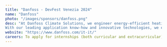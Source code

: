 ```yaml
---
title: "Danfoss - DevFest Venezia 2024"
name: "Danfoss"
photo: "/images/sponsors/danfoss.png"
desc: "At Danfoss Climate Solutions, we engineer energy-efficient heating and cooling solutions to help the world achieve more with less.
With our leading application know-how and innovative technologies, we enable a decarbonized, digital, and more sustainable future across industrial applications, residential and commercial buildings, infrastructure, and the entire food and cold chain. With a strong focus on people, quality, and innovation, we accelerate the green transition for a better future."
website: "https://www.danfoss.com/it-it/"
careers: To apply for internships (both curricular and extracurricular) or other positions, please visit our website at <a href="https://www.danfoss.com/en/about-danfoss/careers/">https://www.danfoss.com/en/about-danfoss/careers/</a>  or send your updated CV in English via email to <a href="mailto:gianmarco.romano@danfoss.com">gianmarco.romano@danfoss.com</a>.
---
```

